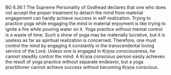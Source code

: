 BG 6.36:1	The Supreme Personality of Godhead declares that one who does not accept the proper treatment to detach the mind from material engagement can hardly achieve success in self-realization. Trying to practice yoga while engaging the mind in material enjoyment is like trying to ignite a ﬁre while pouring water on it. Yoga practice without mental control is a waste of time. Such a show of yoga may be materially lucrative, but it is useless as far as spiritual realization is concerned. Therefore, one must control the mind by engaging it constantly in the transcendental loving service of the Lord. Unless one is engaged in Kṛṣṇa consciousness, he cannot steadily control the mind. A Kṛṣṇa conscious person easily achieves the result of yoga practice without separate endeavor, but a yoga practitioner cannot achieve success without becoming Kṛṣṇa conscious.